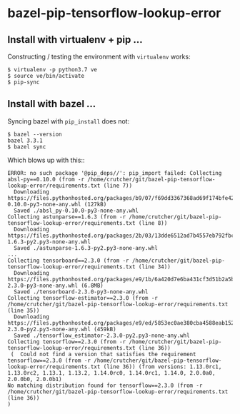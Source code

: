 # bazel-pip-tensorflow-lookup-error

## Install with virtualenv + pip ...

Constructing / testing the environment with `virtualenv` works:

    $ virtualenv -p python3.7 ve
    $ source ve/bin/activate
    $ pip-sync


## Install with bazel ...

Syncing bazel with `pip_install` does not:

    $ bazel --version
    bazel 3.3.1
    $ bazel sync

Which blows up with this::

    ERROR: no such package '@pip_deps//': pip_import failed: Collecting absl-py==0.10.0 (from -r /home/crutcher/git/bazel-pip-tensorflow-lookup-error/requirements.txt (line 7))
      Downloading https://files.pythonhosted.org/packages/b9/07/f69dd3367368ad69f174bfe426a973651412ec11d48ec05c000f19fe0561/absl_py-0.10.0-py3-none-any.whl (127kB)
      Saved ./absl_py-0.10.0-py3-none-any.whl
    Collecting astunparse==1.6.3 (from -r /home/crutcher/git/bazel-pip-tensorflow-lookup-error/requirements.txt (line 8))
      Downloading https://files.pythonhosted.org/packages/2b/03/13dde6512ad7b4557eb792fbcf0c653af6076b81e5941d36ec61f7ce6028/astunparse-1.6.3-py2.py3-none-any.whl
      Saved ./astunparse-1.6.3-py2.py3-none-any.whl
    ...
    Collecting tensorboard==2.3.0 (from -r /home/crutcher/git/bazel-pip-tensorflow-lookup-error/requirements.txt (line 34))
      Downloading https://files.pythonhosted.org/packages/e9/1b/6a420d7e6ba431cf3d51b2a5bfa06a958c4141e3189385963dc7f6fbffb6/tensorboard-2.3.0-py3-none-any.whl (6.8MB)
      Saved ./tensorboard-2.3.0-py3-none-any.whl
    Collecting tensorflow-estimator==2.3.0 (from -r /home/crutcher/git/bazel-pip-tensorflow-lookup-error/requirements.txt (line 35))
      Downloading https://files.pythonhosted.org/packages/e9/ed/5853ec0ae380cba4588eab1524e18ece1583b65f7ae0e97321f5ff9dfd60/tensorflow_estimator-2.3.0-py2.py3-none-any.whl (459kB)
      Saved ./tensorflow_estimator-2.3.0-py2.py3-none-any.whl
    Collecting tensorflow==2.3.0 (from -r /home/crutcher/git/bazel-pip-tensorflow-lookup-error/requirements.txt (line 36))
     (  Could not find a version that satisfies the requirement tensorflow==2.3.0 (from -r /home/crutcher/git/bazel-pip-tensorflow-lookup-error/requirements.txt (line 36)) (from versions: 1.13.0rc1, 1.13.0rc2, 1.13.1, 1.13.2, 1.14.0rc0, 1.14.0rc1, 1.14.0, 2.0.0a0, 2.0.0b0, 2.0.0b1)
    No matching distribution found for tensorflow==2.3.0 (from -r /home/crutcher/git/bazel-pip-tensorflow-lookup-error/requirements.txt (line 36))
    )
    
    
        
